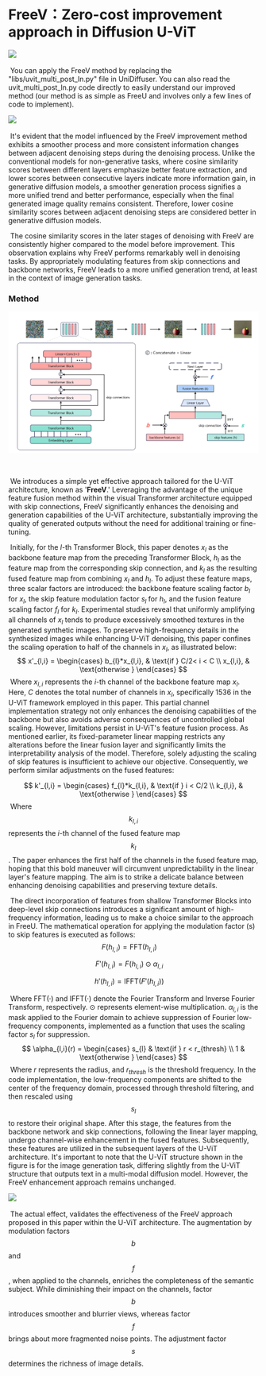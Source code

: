 # FreeV：Zero-cost improvement approach in Diffusion U-ViT



![](assets/1.jpg)

​	You can apply the FreeV method by replacing the "libs/uvit_multi_post_ln.py" file in UniDiffuser. You can also read the uvit_multi_post_ln.py code directly to easily understand our improved method (our method is as simple as FreeU and involves only a few lines of code to implement).



![](D:assets/2.jpg)

​	It's evident that the model influenced by the FreeV improvement method exhibits a smoother process and more consistent information changes between adjacent denoising steps during the denoising process. Unlike the conventional models for non-generative tasks, where cosine similarity scores between different layers emphasize better feature extraction, and lower scores between consecutive layers indicate more information gain, in generative diffusion models, a smoother generation process signifies a more unified trend and better performance, especially when the final generated image quality remains consistent. Therefore, lower cosine similarity scores between adjacent denoising steps are considered better in generative diffusion models.

​	The cosine similarity scores in the later stages of denoising with FreeV are consistently higher compared to the model before improvement. This observation explains why FreeV performs remarkably well in denoising tasks. By appropriately modulating features from skip connections and backbone networks, FreeV leads to a more unified generation trend, at least in the context of image generation tasks.



### Method

![](assets/3.jpg)

​	

​	We introduces a simple yet effective approach tailored for the U-ViT architecture,  known as '**FreeV**.' Leveraging the advantage of the unique feature fusion method within the visual Transformer architecture equipped with skip connections, FreeV significantly enhances the denoising and generation capabilities of the U-ViT architecture, substantially improving the quality of generated outputs without the need for additional training or fine-tuning.

​	Initially, for the $l$-th Transformer Block, this paper denotes $x_{l}$ as the backbone feature map from the preceding Transformer Block, $h_{l}$ as the feature map from the corresponding skip connection, and $k_{l}$ as the resulting fused feature map from combining $x_{l}$ and $h_{l}$. To adjust these feature maps, three scalar factors are introduced: the backbone feature scaling factor $b_{l}$ for $x_{l}$, the skip feature modulation factor $s_{l}$ for $h_{l}$, and the fusion feature scaling factor $f_{l}$ for $k_{l}$. Experimental studies reveal that uniformly amplifying all channels of $x_{l}$ tends to produce excessively smoothed textures in the generated synthetic images. To preserve high-frequency details in the synthesized images while enhancing U-ViT denoising, this paper confines the scaling operation to half of the channels in $x_{l}$, as illustrated below:
$$
x'_{l,i} = \begin{cases}
	b_{l}*x_{l,i}, & \text{if } C/2< i < C \\
    x_{l,i}, & \text{otherwise }
\end{cases}
$$
​	Where $x_{l,i}$ represents the $i$-th channel of the backbone feature map $x_{l}$. Here, $C$ denotes the total number of channels in $x_{l}$, specifically 1536 in the U-ViT framework employed in this paper. This partial channel implementation strategy not only enhances the denoising capabilities of the backbone but also avoids adverse consequences of uncontrolled global scaling. However, limitations persist in U-ViT's feature fusion process. As mentioned earlier, its fixed-parameter linear mapping restricts any alterations before the linear fusion layer and significantly limits the interpretability analysis of the model. Therefore, solely adjusting the scaling of skip features is insufficient to achieve our objective. Consequently, we perform similar adjustments on the fused features:

$$
k'_{l,i} = \begin{cases}
  f_{l}*k_{l,i}, & \text{if	} i < C/2 \\
  k_{l,i}, & \text{otherwise }
\end{cases}
$$
​	Where $$k_{l,i}$$ represents the $i$-th channel of the fused feature map $$k_{l}$$. The paper enhances the first half of the channels in the fused feature map, hoping that this bold maneuver will circumvent unpredictability in the linear layer's feature mapping. The aim is to strike a delicate balance between enhancing denoising capabilities and preserving texture details.

​	The direct incorporation of features from shallow Transformer Blocks into deep-level skip connections introduces a significant amount of high-frequency information, leading us to make a choice similar to the approach in FreeU. The mathematical operation for applying the modulation factor \(s\) to skip features is executed as follows: 
$$
F(h_{l,i}) = \text{FFT}(h_{l,i}) \quad
$$

$$
F'(h_{l,i}) = F(h_{l,i}) \odot \alpha_{l,i} \quad
$$

$$
h'(h_{l,i}) = \text{IFFT}(F'(h_{l,i})) \quad
$$

​	Where $\text{FFT}(·)$ and $\text{IFFT}(·)$ denote the Fourier Transform and Inverse Fourier Transform, respectively. $\odot$ represents element-wise multiplication. $\alpha_{l,i}$ is the mask applied to the Fourier domain to achieve suppression of Fourier low-frequency components, implemented as a function that uses the scaling factor $s_{l}$ for suppression.
$$
\alpha_{l,i}(r) = \begin{cases}
  s_{l} & \text{if	} r < r_{thresh} \\
  1 & \text{otherwise }
\end{cases}
$$
​	Where $r$ represents the radius, and $r_{thresh}$ is the threshold frequency. In the code implementation, the low-frequency components are shifted to the center of the frequency domain, processed through threshold filtering, and then rescaled using $$s_{l}$$ to restore their original shape. After this stage, the features from the backbone network and skip connections, following the linear layer mapping, undergo channel-wise enhancement in the fused features. Subsequently, these features are utilized in the subsequent layers of the U-ViT architecture. It's important to note that the U-ViT structure shown in the figure is for the image generation task, differing slightly from the U-ViT structure that outputs text in a multi-modal diffusion model. However, the FreeV enhancement approach remains unchanged.

![](D:assets/4.jpg)

​	The actual effect, validates the effectiveness of the FreeV approach proposed in this paper within the U-ViT architecture. The augmentation by modulation factors $$b$$ and $$f$$, when applied to the channels, enriches the completeness of the semantic subject. While diminishing their impact on the channels, factor $$b$$ introduces smoother and blurrier views, whereas factor $$f$$ brings about more fragmented noise points. The adjustment factor $$s$$ determines the richness of image details.



